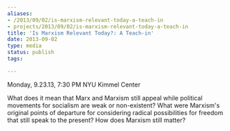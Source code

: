 ```yaml
---
aliases:
- /2013/09/02/is-marxism-relevant-today-a-teach-in
- projects/2013/09/02/is-marxism-relevant-today-a-teach-in
title: 'Is Marxism Relevant Today?: A Teach-in'
date: 2013-09-02
type: media
status: publish
tags:

---
```


Monday, 9.23.13, 7:30 PM NYU Kimmel Center

What does it mean that Marx and Marxism still appeal while political movements for socialism are weak or non-existent? What were Marxism's original points of departure for considering radical possibilities for freedom that still speak to the present? How does Marxism still matter?
